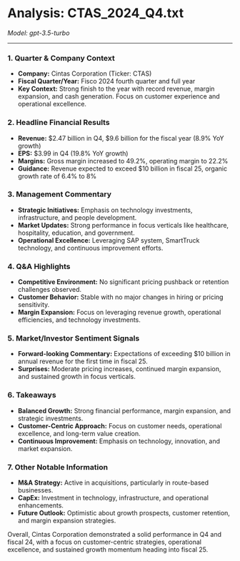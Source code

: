 # Analysis: CTAS_2024_Q4.txt

*Model: gpt-3.5-turbo*

---

### 1. Quarter & Company Context
- **Company:** Cintas Corporation (Ticker: CTAS)
- **Fiscal Quarter/Year:** Fisco 2024 fourth quarter and full year
- **Key Context:** Strong finish to the year with record revenue, margin expansion, and cash generation. Focus on customer experience and operational excellence.

### 2. Headline Financial Results
- **Revenue:** $2.47 billion in Q4, $9.6 billion for the fiscal year (8.9% YoY growth)
- **EPS:** $3.99 in Q4 (19.8% YoY growth)
- **Margins:** Gross margin increased to 49.2%, operating margin to 22.2%
- **Guidance:** Revenue expected to exceed $10 billion in fiscal 25, organic growth rate of 6.4% to 8%

### 3. Management Commentary
- **Strategic Initiatives:** Emphasis on technology investments, infrastructure, and people development.
- **Market Updates:** Strong performance in focus verticals like healthcare, hospitality, education, and government.
- **Operational Excellence:** Leveraging SAP system, SmartTruck technology, and continuous improvement efforts.

### 4. Q&A Highlights
- **Competitive Environment:** No significant pricing pushback or retention challenges observed.
- **Customer Behavior:** Stable with no major changes in hiring or pricing sensitivity.
- **Margin Expansion:** Focus on leveraging revenue growth, operational efficiencies, and technology investments.

### 5. Market/Investor Sentiment Signals
- **Forward-looking Commentary:** Expectations of exceeding $10 billion in annual revenue for the first time in fiscal 25.
- **Surprises:** Moderate pricing increases, continued margin expansion, and sustained growth in focus verticals.

### 6. Takeaways
- **Balanced Growth:** Strong financial performance, margin expansion, and strategic investments.
- **Customer-Centric Approach:** Focus on customer needs, operational excellence, and long-term value creation.
- **Continuous Improvement:** Emphasis on technology, innovation, and market expansion.

### 7. Other Notable Information
- **M&A Strategy:** Active in acquisitions, particularly in route-based businesses.
- **CapEx:** Investment in technology, infrastructure, and operational enhancements.
- **Future Outlook:** Optimistic about growth prospects, customer retention, and margin expansion strategies.

Overall, Cintas Corporation demonstrated a solid performance in Q4 and fiscal 24, with a focus on customer-centric strategies, operational excellence, and sustained growth momentum heading into fiscal 25.